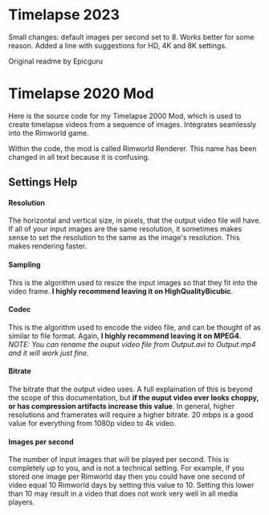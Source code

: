 # Timelapse 2023

Small changes: default images per second set to 8. Works better for some reason.
Added a line with suggestions for HD, 4K and 8K settings.

Original readme by Epicguru

# Timelapse 2020 Mod
Here is the source code for my Timelapse 2000 Mod, which is used to create timelapse videos from a sequence of images.
Integrates seamlessly into the Rimworld game.

Within the code, the mod is called Rimworld Renderer. This name has been changed in all text because it is confusing.

## Settings Help
#### Resolution
The horizontal and vertical size, in pixels, that the output video file will have. If all of your input images are the same resolution, it sometimes makes sense to set the resolution to the same as the image's resolution. This makes rendering faster.
#### Sampling
This is the algorithm used to resize the input images so that they fit into the video frame. **I highly recommend leaving it on HighQualityBicubic**.
#### Codec
This is the algorithm used to encode the video file, and can be thought of as similar to file format. Again, **I highly recommend leaving it on MPEG4**.
*NOTE: You can rename the ouput video file from Output.avi to Output.mp4 and it will work just fine.*
#### Bitrate
The bitrate that the output video uses. A full explaination of this is beyond the scope of this documentation, but **if the ouput video ever looks choppy, or has compression artifacts increase this value**. In general, higher resolutions and framerates will require a higher bitrate. 20 mbps is a good value for everything from 1080p video to 4k video.
#### Images per second
The number of input images that will be played per second. This is completely up to you, and is not a technical setting. For example, if you stored one image per Rimworld day then you could have one second of video equal 10 Rimworld days by setting this value to 10. Setting this lower than 10 may result in a video that does not work very well in all media players.
